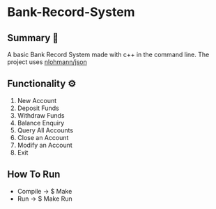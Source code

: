 # Bank-Record-System

## Summary 📝
A basic Bank Record System made with c++ in the command line. The project uses [nlohmann/json](https://github.com/nlohmann/json)

## Functionality ⚙️
  1. New Account
  2. Deposit Funds
  3. Withdraw Funds
  4. Balance Enquiry
  5. Query All Accounts
  6. Close an Account
  7. Modify an Account
  8. Exit
  
  ## How To Run 
   * Compile -> $ Make
   * Run -> $ Make Run

